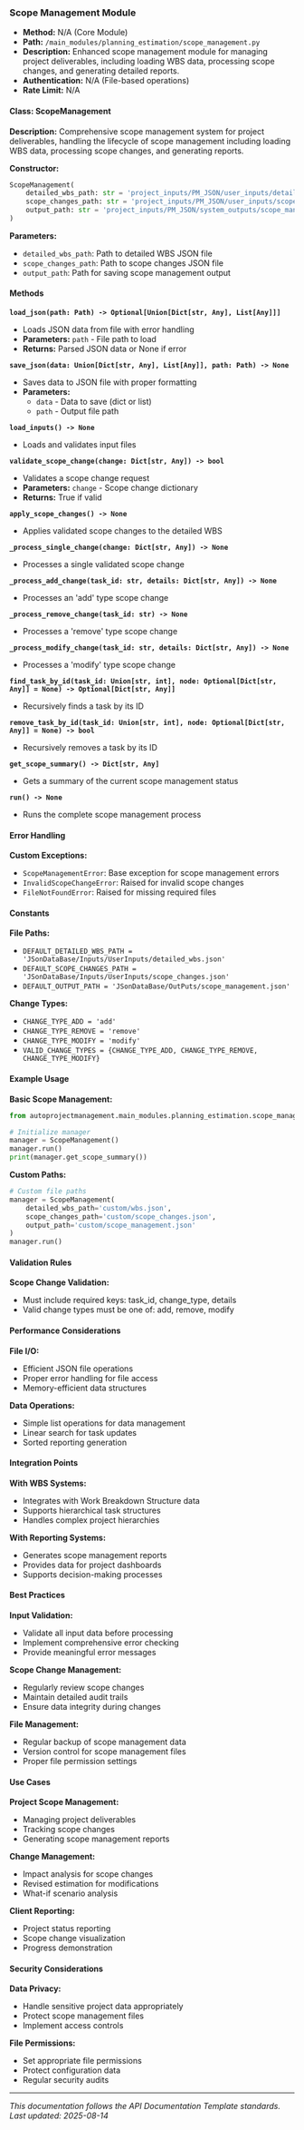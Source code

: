 ### Scope Management Module

- **Method:** N/A (Core Module)
- **Path:** `/main_modules/planning_estimation/scope_management.py`
- **Description:** Enhanced scope management module for managing project deliverables, including loading WBS data, processing scope changes, and generating detailed reports.
- **Authentication:** N/A (File-based operations)
- **Rate Limit:** N/A

#### Class: ScopeManagement

**Description:** Comprehensive scope management system for project deliverables, handling the lifecycle of scope management including loading WBS data, processing scope changes, and generating reports.

**Constructor:**
```python
ScopeManagement(
    detailed_wbs_path: str = 'project_inputs/PM_JSON/user_inputs/detailed_wbs.json',
    scope_changes_path: str = 'project_inputs/PM_JSON/user_inputs/scope_changes.json',
    output_path: str = 'project_inputs/PM_JSON/system_outputs/scope_management.json'
)
```

**Parameters:**
- `detailed_wbs_path`: Path to detailed WBS JSON file
- `scope_changes_path`: Path to scope changes JSON file
- `output_path`: Path for saving scope management output

#### Methods

**`load_json(path: Path) -> Optional[Union[Dict[str, Any], List[Any]]]`**
- Loads JSON data from file with error handling
- **Parameters:** `path` - File path to load
- **Returns:** Parsed JSON data or None if error

**`save_json(data: Union[Dict[str, Any], List[Any]], path: Path) -> None`**
- Saves data to JSON file with proper formatting
- **Parameters:**
  - `data` - Data to save (dict or list)
  - `path` - Output file path

**`load_inputs() -> None`**
- Loads and validates input files

**`validate_scope_change(change: Dict[str, Any]) -> bool`**
- Validates a scope change request
- **Parameters:** `change` - Scope change dictionary
- **Returns:** True if valid

**`apply_scope_changes() -> None`**
- Applies validated scope changes to the detailed WBS

**`_process_single_change(change: Dict[str, Any]) -> None`**
- Processes a single validated scope change

**`_process_add_change(task_id: str, details: Dict[str, Any]) -> None`**
- Processes an 'add' type scope change

**`_process_remove_change(task_id: str) -> None`**
- Processes a 'remove' type scope change

**`_process_modify_change(task_id: str, details: Dict[str, Any]) -> None`**
- Processes a 'modify' type scope change

**`find_task_by_id(task_id: Union[str, int], node: Optional[Dict[str, Any]] = None) -> Optional[Dict[str, Any]]`**
- Recursively finds a task by its ID

**`remove_task_by_id(task_id: Union[str, int], node: Optional[Dict[str, Any]] = None) -> bool`**
- Recursively removes a task by its ID

**`get_scope_summary() -> Dict[str, Any]`**
- Gets a summary of the current scope management status

**`run() -> None`**
- Runs the complete scope management process

#### Error Handling

**Custom Exceptions:**
- `ScopeManagementError`: Base exception for scope management errors
- `InvalidScopeChangeError`: Raised for invalid scope changes
- `FileNotFoundError`: Raised for missing required files

#### Constants

**File Paths:**
- `DEFAULT_DETAILED_WBS_PATH = 'JSonDataBase/Inputs/UserInputs/detailed_wbs.json'`
- `DEFAULT_SCOPE_CHANGES_PATH = 'JSonDataBase/Inputs/UserInputs/scope_changes.json'`
- `DEFAULT_OUTPUT_PATH = 'JSonDataBase/OutPuts/scope_management.json'`

**Change Types:**
- `CHANGE_TYPE_ADD = 'add'`
- `CHANGE_TYPE_REMOVE = 'remove'`
- `CHANGE_TYPE_MODIFY = 'modify'`
- `VALID_CHANGE_TYPES = {CHANGE_TYPE_ADD, CHANGE_TYPE_REMOVE, CHANGE_TYPE_MODIFY}`

#### Example Usage

**Basic Scope Management:**
```python
from autoprojectmanagement.main_modules.planning_estimation.scope_management import ScopeManagement

# Initialize manager
manager = ScopeManagement()
manager.run()
print(manager.get_scope_summary())
```

**Custom Paths:**
```python
# Custom file paths
manager = ScopeManagement(
    detailed_wbs_path='custom/wbs.json',
    scope_changes_path='custom/scope_changes.json',
    output_path='custom/scope_management.json'
)
manager.run()
```

#### Validation Rules

**Scope Change Validation:**
- Must include required keys: task_id, change_type, details
- Valid change types must be one of: add, remove, modify

#### Performance Considerations

**File I/O:**
- Efficient JSON file operations
- Proper error handling for file access
- Memory-efficient data structures

**Data Operations:**
- Simple list operations for data management
- Linear search for task updates
- Sorted reporting generation

#### Integration Points

**With WBS Systems:**
- Integrates with Work Breakdown Structure data
- Supports hierarchical task structures
- Handles complex project hierarchies

**With Reporting Systems:**
- Generates scope management reports
- Provides data for project dashboards
- Supports decision-making processes

#### Best Practices

**Input Validation:**
- Validate all input data before processing
- Implement comprehensive error checking
- Provide meaningful error messages

**Scope Change Management:**
- Regularly review scope changes
- Maintain detailed audit trails
- Ensure data integrity during changes

**File Management:**
- Regular backup of scope management data
- Version control for scope management files
- Proper file permission settings

#### Use Cases

**Project Scope Management:**
- Managing project deliverables
- Tracking scope changes
- Generating scope management reports

**Change Management:**
- Impact analysis for scope changes
- Revised estimation for modifications
- What-if scenario analysis

**Client Reporting:**
- Project status reporting
- Scope change visualization
- Progress demonstration

#### Security Considerations

**Data Privacy:**
- Handle sensitive project data appropriately
- Protect scope management files
- Implement access controls

**File Permissions:**
- Set appropriate file permissions
- Protect configuration data
- Regular security audits

---

*This documentation follows the API Documentation Template standards. Last updated: 2025-08-14*
